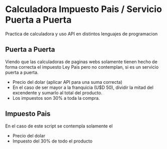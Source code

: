 # Calculadora Impuesto Pais / Servicio Puerta a Puerta

Practica de calculadora y uso API en distintos lenguajes de programacion

## Puerta a Puerta

Viendo que las calculadoras de paginas webs solamente tienen hecho de forma correcta el impuesto Ley Pais pero no contemplan, si es un servicio puerta a puerta.
- Precio del dolar (aplicar API para una suma correcta)
- En el caso de ser mayor a la franquicia (U$D 50), dividir la mitad del excendente y sumarlo al total del producto.
- Los impuestos son 30% a toda la compra.


## Impuesto Pais
En el caso de este script se contempla solamente el 
- Precio del dolar
- Impuesto del 30% de todo el producto
